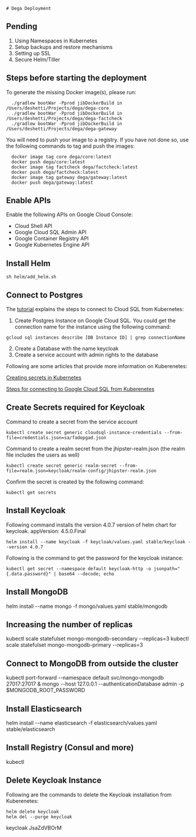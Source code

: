     # Dega Deployment

## Pending
1. Using Namespaces in Kubernetes
2. Setup backups and restore mechanisms
3. Setting up SSL
4. Secure Helm/Tiller

## Steps before starting the deployment
To generate the missing Docker image(s), please run:
```
  ./gradlew bootWar -Pprod jibDockerBuild in /Users/deshetti/Projects/dega/dega-core
  ./gradlew bootWar -Pprod jibDockerBuild in /Users/deshetti/Projects/dega/dega-factcheck
  ./gradlew bootWar -Pprod jibDockerBuild in /Users/deshetti/Projects/dega/dega-gateway
```

You will need to push your image to a registry. If you have not done so, use the following commands to tag and push the images:
```
  docker image tag core dega/core:latest
  docker push dega/core:latest
  docker image tag factcheck dega/factcheck:latest
  docker push dega/factcheck:latest
  docker image tag gateway dega/gateway:latest
  docker push dega/gateway:latest
```

## Enable APIs

Enable the following APIs on Google Cloud Console:

* Cloud Shell API
* Google Cloud SQL Admin API
* Google Container Registry API
* Google Kubernetes Engine API

## Install Helm
```
sh helm/add_helm.sh
```

## Connect to Postgres

The [tutorial](https://codelabs.developers.google.com/codelabs/cloud-postgresql-gke-memegen/#0) explains the steps to connect to Cloud SQL from Kubernetes: 

1. Create Postgres Instance on Google Cloud SQL. You could get the connection name for the instance using the following command:
```
gcloud sql instances describe [DB Instance ID] | grep connectionName
```
2. Create a Database with the name keycloak
3. Create a service account with admin rights to the database


Following are some articles that provide more information on Kuberenetes:

[Creating secrets in Kubernetes](https://kubernetes.io/docs/concepts/configuration/secret/)

[Steps for connecting to Google Cloud SQL from Kuberenetes](https://cloud.google.com/sql/docs/postgres/connect-kubernetes-engine)

## Create Secrets required for Keycloak

Command to create a secret from the service account
```
kubectl create secret generic cloudsql-instance-credentials --from-file=credentials.json=sa/fadepgad.json
```

Command to create a realm secret from the jhipster-realm.json (the realm file includes the users as well)
```
kubectl create secret generic realm-secret --from-file=realm.json=keycloak/realm-config/jhipster-realm.json
```

Confirm the secret is created by the following command:

```
kubectl get secrets
```

## Install Keycloak

Following command installs the version 4.0.7 version of helm chart for keycloak. appVersion: 4.5.0.Final
```
helm install --name keycloak -f keycloak/values.yaml stable/keycloak --version 4.0.7
```

Following is the command to get the password for the keycloak instance:

```
kubectl get secret --namespace default keycloak-http -o jsonpath="{.data.password}" | base64 --decode; echo
```

## Install MongoDB

helm install --name mongo -f mongo/values.yaml stable/mongodb

## Increasing the number of replicas
kubectl scale statefulset mongo-mongodb-secondary --replicas=3
kubectl scale statefulset mongo-mongodb-primary --replicas=3

## Connect to MongoDB from outside the cluster
kubectl port-forward --namespace default svc/mongo-mongodb 27017:27017 & mongo --host 127.0.0.1 --authenticationDatabase admin -p $MONGODB_ROOT_PASSWORD

## Install Elasticsearch
helm install --name elasticsearch -f elasticsearch/values.yaml stable/elasticsearch

## Install Registry (Consul and more)
kubectl

## Delete Keycloak Instance

Following are the commands to delete the Keycloak installation from Kuberenetes:

```
helm delete keycloak
helm del --purge keycloak
```


keycloak JsaZdVBOrM
